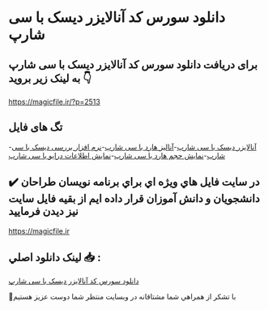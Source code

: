 # دانلود سورس کد آنالایزر دیسک با سی شارپ

## برای دریافت دانلود سورس کد آنالایزر دیسک با سی شارپ به لینک زیر بروید 👇

https://magicfile.ir/?p=2513

## تگ های فایل

-[آنالایزر دیسک با سی شارپ](https://magicfile.ir/product/%d8%b3%d9%88%d8%b1%d8%b3-%d9%88-%da%a9%d8%af%d8%a2%d9%86%d8%a7%d9%84%d8%a7%db%8c%d8%b2%d8%b1-%d8%af%db%8c%d8%b3%da%a9-%d8%a8%d8%a7-%d8%b3%db%8c-%d8%b4%d8%a7%d8%b1%d9%be/)-[آنالیز هارد با سی شارپ](https://magicfile.ir/product/%d8%b3%d9%88%d8%b1%d8%b3-%d9%88-%da%a9%d8%af%d8%a2%d9%86%d8%a7%d9%84%d8%a7%db%8c%d8%b2%d8%b1-%d8%af%db%8c%d8%b3%da%a9-%d8%a8%d8%a7-%d8%b3%db%8c-%d8%b4%d8%a7%d8%b1%d9%be/)-[نرم افزار بررسی دیسک با سی شارپ](https://magicfile.ir/product/%d8%b3%d9%88%d8%b1%d8%b3-%d9%88-%da%a9%d8%af%d8%a2%d9%86%d8%a7%d9%84%d8%a7%db%8c%d8%b2%d8%b1-%d8%af%db%8c%d8%b3%da%a9-%d8%a8%d8%a7-%d8%b3%db%8c-%d8%b4%d8%a7%d8%b1%d9%be/)-[نمایش حجم هارد با سی شارپ](https://magicfile.ir/product/%d8%b3%d9%88%d8%b1%d8%b3-%d9%88-%da%a9%d8%af%d8%a2%d9%86%d8%a7%d9%84%d8%a7%db%8c%d8%b2%d8%b1-%d8%af%db%8c%d8%b3%da%a9-%d8%a8%d8%a7-%d8%b3%db%8c-%d8%b4%d8%a7%d8%b1%d9%be/)-[نمایش اطلاعات درایو با سی شارپ](https://magicfile.ir/product/%d8%b3%d9%88%d8%b1%d8%b3-%d9%88-%da%a9%d8%af%d8%a2%d9%86%d8%a7%d9%84%d8%a7%db%8c%d8%b2%d8%b1-%d8%af%db%8c%d8%b3%da%a9-%d8%a8%d8%a7-%d8%b3%db%8c-%d8%b4%d8%a7%d8%b1%d9%be/)

## ✔️ در سايت فايل هاي ويژه اي براي برنامه نويسان طراحان دانشجويان و دانش آموزان قرار داده ايم از بقيه فايل سايت نيز ديدن فرماييد

https://magicfile.ir


## لينک دانلود اصلي 📥 :

[دانلود سورس کد آنالایزر دیسک با سی شارپ](https://magicfile.ir/product/%d8%b3%d9%88%d8%b1%d8%b3-%d9%88-%da%a9%d8%af%d8%a2%d9%86%d8%a7%d9%84%d8%a7%db%8c%d8%b2%d8%b1-%d8%af%db%8c%d8%b3%da%a9-%d8%a8%d8%a7-%d8%b3%db%8c-%d8%b4%d8%a7%d8%b1%d9%be/) 


🙏با تشکر از همراهي شما مشتاقانه در وبسایت منتظر شما دوست عزیز هستیم

